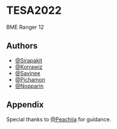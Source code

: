 # TESA2022

BME Ranger 12

## Authors

- [@Sirapakit](https://www.github.com/octokatherine)
- [@Korrawiz](https://www.github.com/octokatherine)
- [@Savinee](https://www.github.com/octokatherine)
- [@Pichamon](https://www.github.com/octokatherine)
- [@Nopparin](https://www.github.com/octokatherine)



## Appendix

Special thanks to [@Peachiia](https://www.github.com/peachiia) for guidance.
